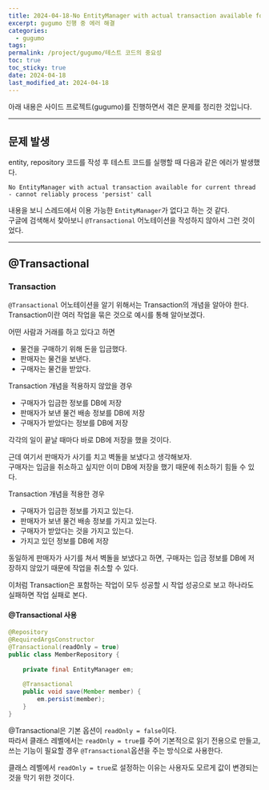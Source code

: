 ```yaml
---
title: 2024-04-18-No EntityManager with actual transaction available for current thread - cannot reliably process 'persist' call 에러 해결
excerpt: gugumo 진행 중 에러 해결
categories:
  - gugumo
tags: 
permalink: /project/gugumo/테스트 코드의 중요성
toc: true
toc_sticky: true
date: 2024-04-18
last_modified_at: 2024-04-18
---
```

아래 내용은 사이드 프로젝트(gugumo)를 진행하면서 겪은 문제를 정리한 것입니다.  

---

## 문제 발생

entity, repository 코드를 작성 후 테스트 코드를 실행할 때 다음과 같은 에러가 발생했다.

```
No EntityManager with actual transaction available for current thread - cannot reliably process 'persist' call
```

내용을 보니 스레드에서 이용 가능한 `EntityManager`가 없다고 하는 것 같다.  
구글에 검색해서 찾아보니 `@Transactional` 어노테이션을 작성하지 않아서 그런 것이었다.

---
## @Transactional

### Transaction

`@Transactional` 어노테이션을 알기 위해서는 Transaction의 개념을 알아야 한다.  
Transaction이란 여러 작업을 묶은 것으로 예시를 통해 알아보겠다.  

어떤 사람과 거래를 하고 있다고 하면  
+ 물건을 구매하기 위해 돈을 입금했다.
+ 판매자는 물건을 보낸다.
+ 구매자는 물건을 받았다.

Transaction 개념을 적용하지 않았을 경우
+ 구매자가 입금한 정보를 DB에 저장
+ 판매자가 보낸 물건 배송 정보를 DB에 저장
+ 구매자가 받았다는 정보를 DB에 저장

각각의 일이 끝날 때마다 바로 DB에 저장을 했을 것이다.  

근데 여기서 판매자가 사기를 치고 벽돌을 보냈다고 생각해보자.  
구매자는 입금을 취소하고 싶지만 이미 DB에 저장을 했기 때문에 취소하기 힘들 수 있다.

Transaction 개념을 적용한 경우
+ 구매자가 입금한 정보를 가지고 있는다. 
+ 판매자가 보낸 물건 배송 정보를 가지고 있는다.
+ 구매자가 받았다는 것을 가지고 있는다.
+ 가지고 있던 정보를 DB에 저장

동일하게 판매자가 사기를 쳐서 벽돌을 보냈다고 하면, 구매자는 입금 정보를 DB에 저장하지 않았기 때문에 작업을 취소할 수 있다.  

이처럼 Transaction은 포함하는 작업이 모두 성공할 시 작업 성공으로 보고 하나라도 실패하면 작업 실패로 본다.  

#### @Transactional 사용

``` java
@Repository  
@RequiredArgsConstructor  
@Transactional(readOnly = true)  
public class MemberRepository {  
  
    private final EntityManager em;  
  
    @Transactional  
    public void save(Member member) {  
        em.persist(member);  
    }
}
```

@Transactional은 기본 옵션이 `readOnly = false`이다.  
따라서 클래스 레벨에서는 `readOnly = true`를 주어 기본적으로 읽기 전용으로 만들고, 쓰는 기능이 필요할 경우 `@Transactional`옵션을 주는 방식으로 사용한다.  

클래스 레벨에서 `readOnly = true`로 설정하는 이유는 사용자도 모르게 값이 변경되는 것을 막기 위한 것이다. 

